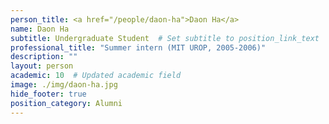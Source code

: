 ```yaml
---
person_title: <a href="/people/daon-ha">Daon Ha</a>
name: Daon Ha
subtitle: Undergraduate Student  # Set subtitle to position_link_text
professional_title: "Summer intern (MIT UROP, 2005-2006)"
description: ""
layout: person
academic: 10  # Updated academic field
image: ./img/daon-ha.jpg
hide_footer: true
position_category: Alumni
---
```

